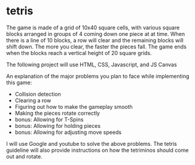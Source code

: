 # tetris

The game is made of a grid of 10x40 square cells, with various square blocks arranged in groups of 4 coming down one piece at at time. When there is a line of 10 blocks, a row will clear and the remaining blocks will shift down. The more you clear, the faster the pieces fall. The game ends when the blocks reach a vertical height of 20 square grids.

The following project will use HTML, CSS, Javascript, and JS Canvas

An explanation of the major problems you plan to face while implementing this game:
* Collision detection
* Clearing a row
* Figuring out how to make the gameplay smooth
* Making the pieces rotate correctly
* bonus: Allowing for T-Spins
* bonus: Allowing for holding pieces
* bonus: Allowing for adjusting move speeds

I will use Google and youtube to solve the above problems. The tetris guideline will also provide instructions on how the tetriminos should come out and rotate.
